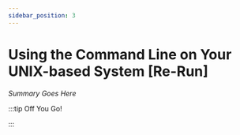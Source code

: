 ```yaml
---
sidebar_position: 3
---
```


# Using the Command Line on Your UNIX-based System [Re-Run]

_Summary Goes Here_

:::tip Off You Go!

<QuestButton text="Happy Questing" link='' />

:::

